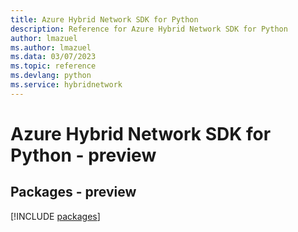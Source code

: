 ```yaml
---
title: Azure Hybrid Network SDK for Python
description: Reference for Azure Hybrid Network SDK for Python
author: lmazuel
ms.author: lmazuel
ms.data: 03/07/2023
ms.topic: reference
ms.devlang: python
ms.service: hybridnetwork
---
```

# Azure Hybrid Network SDK for Python - preview
## Packages - preview
[!INCLUDE [packages](hybrid-network-index.md)]